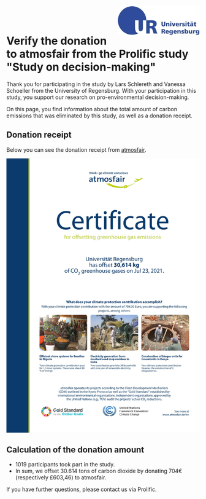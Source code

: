 <img align="right"  height="75" src="https://github.com/Vanessa-project/Experiment/raw/gh-pages/logo_regensburg.jpg">


<br>
<br>

# Verify the donation to atmosfair from the Prolific study "Study on decision-making"


Thank you for participating in the study by Lars Schlereth and Vanessa Schoeller from the University of Regensburg. 
With your participation in this study, you support our research on pro-environmental decision-making.

On this page, you find information about the total amount of carbon emissions that was eliminated by this study, as well as a donation receipt.


## Donation receipt

Below you can see the donation receipt from <a target="_blank" rel="noopener noreferrer" href="https://www.atmosfair.de/en/">atmosfair</a>.

<img src="https://github.com/Vanessa-project/Experiment/raw/gh-pages/Atmosfair_certificate.jpg">


## Calculation of the donation amount
 <ul>
  <li>1019 participants took part in the study.</li>
   <li>In sum, we offset 30.614 tons of carbon dioxide by donating 704€ (respectively £603,46) to atmosfair. </li>
</ul> 

  
If you have further questions, please contact us via Prolific.

